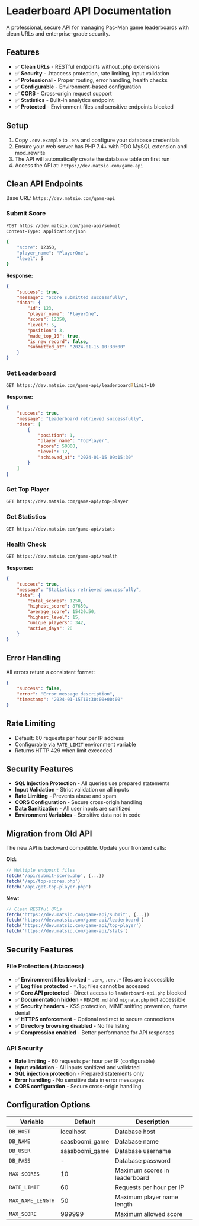 # Leaderboard API Documentation

A professional, secure API for managing Pac-Man game leaderboards with clean URLs and enterprise-grade security.

## Features

- ✅ **Clean URLs** - RESTful endpoints without .php extensions
- ✅ **Security** - .htaccess protection, rate limiting, input validation
- ✅ **Professional** - Proper routing, error handling, health checks
- ✅ **Configurable** - Environment-based configuration
- ✅ **CORS** - Cross-origin request support
- ✅ **Statistics** - Built-in analytics endpoint
- ✅ **Protected** - Environment files and sensitive endpoints blocked

## Setup

1. Copy `.env.example` to `.env` and configure your database credentials
2. Ensure your web server has PHP 7.4+ with PDO MySQL extension and mod_rewrite
3. The API will automatically create the database table on first run
4. Access the API at: `https://dev.matsio.com/game-api`

## Clean API Endpoints

Base URL: `https://dev.matsio.com/game-api`

### Submit Score
```bash
POST https://dev.matsio.com/game-api/submit
Content-Type: application/json

{
    "score": 12350,
    "player_name": "PlayerOne",
    "level": 5
}
```

**Response:**
```json
{
    "success": true,
    "message": "Score submitted successfully",
    "data": {
        "id": 123,
        "player_name": "PlayerOne",
        "score": 12350,
        "level": 5,
        "position": 3,
        "made_top_10": true,
        "is_new_record": false,
        "submitted_at": "2024-01-15 10:30:00"
    }
}
```

### Get Leaderboard
```bash
GET https://dev.matsio.com/game-api/leaderboard?limit=10
```

**Response:**
```json
{
    "success": true,
    "message": "Leaderboard retrieved successfully",
    "data": [
        {
            "position": 1,
            "player_name": "TopPlayer",
            "score": 50000,
            "level": 12,
            "achieved_at": "2024-01-15 09:15:30"
        }
    ]
}
```

### Get Top Player
```bash
GET https://dev.matsio.com/game-api/top-player
```

### Get Statistics
```bash
GET https://dev.matsio.com/game-api/stats
```

### Health Check
```bash
GET https://dev.matsio.com/game-api/health
```

**Response:**
```json
{
    "success": true,
    "message": "Statistics retrieved successfully",
    "data": {
        "total_scores": 1250,
        "highest_score": 87650,
        "average_score": 15420.50,
        "highest_level": 15,
        "unique_players": 342,
        "active_days": 28
    }
}
```

## Error Handling

All errors return a consistent format:

```json
{
    "success": false,
    "error": "Error message description",
    "timestamp": "2024-01-15T10:30:00+00:00"
}
```

## Rate Limiting

- Default: 60 requests per hour per IP address
- Configurable via `RATE_LIMIT` environment variable
- Returns HTTP 429 when limit exceeded

## Security Features

- **SQL Injection Protection** - All queries use prepared statements
- **Input Validation** - Strict validation on all inputs
- **Rate Limiting** - Prevents abuse and spam
- **CORS Configuration** - Secure cross-origin handling
- **Data Sanitization** - All user inputs are sanitized
- **Environment Variables** - Sensitive data not in code

## Migration from Old API

The new API is backward compatible. Update your frontend calls:

**Old:**
```javascript
// Multiple endpoint files
fetch('/api/submit-score.php', {...})
fetch('/api/top-scores.php')
fetch('/api/get-top-player.php')
```

**New:**
```javascript
// Clean RESTful URLs
fetch('https://dev.matsio.com/game-api/submit', {...})
fetch('https://dev.matsio.com/game-api/leaderboard')
fetch('https://dev.matsio.com/game-api/top-player')
fetch('https://dev.matsio.com/game-api/stats')
```

## Security Features

### File Protection (.htaccess)
- ✅ **Environment files blocked** - `.env`, `.env.*` files are inaccessible
- ✅ **Log files protected** - `*.log` files cannot be accessed
- ✅ **Core API protected** - Direct access to `leaderboard-api.php` blocked
- ✅ **Documentation hidden** - `README.md` and `migrate.php` not accessible
- ✅ **Security headers** - XSS protection, MIME sniffing prevention, frame denial
- ✅ **HTTPS enforcement** - Optional redirect to secure connections
- ✅ **Directory browsing disabled** - No file listing
- ✅ **Compression enabled** - Better performance for API responses

### API Security
- **Rate limiting** - 60 requests per hour per IP (configurable)
- **Input validation** - All inputs sanitized and validated
- **SQL injection protection** - Prepared statements only
- **Error handling** - No sensitive data in error messages
- **CORS configuration** - Secure cross-origin handling

## Configuration Options

| Variable | Default | Description |
|----------|---------|-------------|
| `DB_HOST` | localhost | Database host |
| `DB_NAME` | saasboomi_game | Database name |
| `DB_USER` | saasboomi_game | Database username |
| `DB_PASS` | - | Database password |
| `MAX_SCORES` | 10 | Maximum scores in leaderboard |
| `RATE_LIMIT` | 60 | Requests per hour per IP |
| `MAX_NAME_LENGTH` | 50 | Maximum player name length |
| `MAX_SCORE` | 999999 | Maximum allowed score |